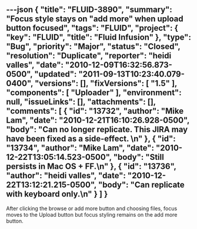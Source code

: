 ---json
{
  "title": "FLUID-3890",
  "summary": "Focus style stays on \"add more\" when upload button focused",
  "tags": "FLUID",
  "project": {
    "key": "FLUID",
    "title": "Fluid Infusion"
  },
  "type": "Bug",
  "priority": "Major",
  "status": "Closed",
  "resolution": "Duplicate",
  "reporter": "heidi valles",
  "date": "2010-12-09T16:32:56.873-0500",
  "updated": "2011-09-13T10:23:40.079-0400",
  "versions": [],
  "fixVersions": [
    "1.5"
  ],
  "components": [
    "Uploader"
  ],
  "environment": null,
  "issueLinks": [],
  "attachments": [],
  "comments": [
    {
      "id": "13732",
      "author": "Mike Lam",
      "date": "2010-12-21T16:10:26.928-0500",
      "body": "Can no longer replicate.  This JIRA may have been fixed as a side-effect. &#x20;\n"
    },
    {
      "id": "13734",
      "author": "Mike Lam",
      "date": "2010-12-22T13:05:14.523-0500",
      "body": "Still persists in Mac OS + FF.\n"
    },
    {
      "id": "13736",
      "author": "heidi valles",
      "date": "2010-12-22T13:12:21.215-0500",
      "body": "Can replicate with keyboard only.\n"
    }
  ]
}
---
After clicking the browse or add more button and choosing files, focus moves to the Upload button but focus styling remains on the add more button.

        
